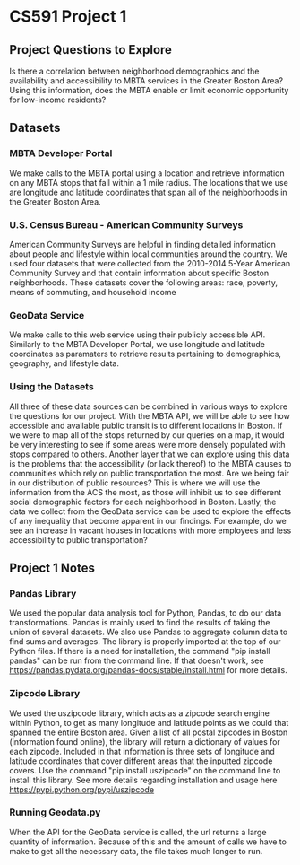 # CS591 Project 1

## Project Questions to Explore
Is there a correlation between neighborhood demographics and the availability and accessibility to MBTA services in the
Greater Boston Area? Using this information, does the MBTA enable or limit economic opportunity for low-income residents?

## Datasets
### MBTA Developer Portal
We make calls to the MBTA portal using a location and retrieve information on any MBTA stops that fall within a 1 mile radius. The 
locations that we use are longitude and latitude coordinates that span all of the neighborhoods in the Greater Boston Area. 

### U.S. Census Bureau - American Community Surveys
American Community Surveys are helpful in finding detailed information about people and lifestyle within local communities around 
the country. We used four datasets that were collected from the 2010-2014 5-Year American Community Survey and that contain information 
about specific Boston neighborhoods. These datasets cover the following areas: race, poverty, means of commuting, and household income

### GeoData Service
We make calls to this web service using their publicly accessible API. Similarly to the MBTA Developer Portal, we use longitude 
and latitude coordinates as paramaters to retrieve results pertaining to demographics, geography, and lifestyle data. 

### Using the Datasets 
All three of these data sources can be combined in various ways to explore the questions for our project. With the MBTA API, 
we will be able to see how accessible and available public transit is to different locations in Boston. If we were to map all 
of the stops returned by our queries on a map, it would be very interesting to see if some areas were more densely populated with 
stops compared to others. Another layer that we can explore using this data is the problems that the accessibility (or lack thereof) 
to the MBTA causes to communities which rely on public transportation the most.  Are we being fair in our distribution of 
public resources? This is where we will use the information from the ACS the most, as those will inhibit us to see different social 
demographic factors for each neighborhood in Boston. Lastly, the data we collect from the GeoData service can be used to explore 
the effects of any inequality that become apparent in our findings. For example, do we see an increase in vacant houses in locations 
with more employees and less accessibility to public transportation? 

## Project 1 Notes
### Pandas Library
We used the popular data analysis tool for Python, Pandas, to do our data transformations. Pandas is mainly used to find the results 
of taking the union of several datasets. We also use Pandas to aggregate column data to find sums and averages. The library is 
properly imported at the top of our Python files. If there is a need for installation, the command "pip install pandas" can be run
from the command line. If that doesn't work, see https://pandas.pydata.org/pandas-docs/stable/install.html for more details.

### Zipcode Library
We used the uszipcode library, which acts as a zipcode search engine within Python, to get as many longitude and latitude points as we could that spanned the entire Boston area. Given a list of all postal zipcodes in Boston (information found online), the library will return a dictionary of values for each zipcode. Included in that information is three sets of longitude and latitude coordinates that cover different areas that the inputted zipcode covers. Use the command "pip install uszipcode" on the command line to install this library. See more details regarding installation and usage here https://pypi.python.org/pypi/uszipcode

### Running Geodata.py
When the API for the GeoData service is called, the url returns a large quantity of information. Because of this and the amount of calls we have to make to get all the necessary data, the file takes much longer to run. 
